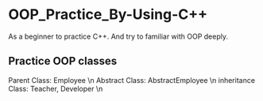 # OOP_Practice_By-Using-C++
As a beginner to practice C++. And try to familiar with OOP deeply.
## Practice OOP classes
Parent Class: Employee \n
Abstract Class: AbstractEmployee \n
inheritance Class: Teacher, Developer \n
